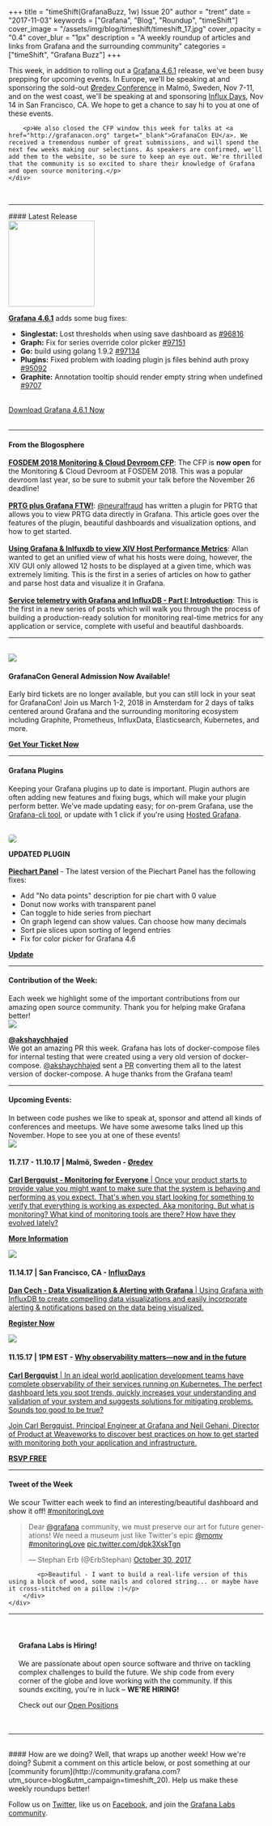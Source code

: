 +++
title = "timeShift(GrafanaBuzz, 1w) Issue 20"
author = "trent"
date = "2017-11-03"
keywords = ["Grafana", "Blog", "Roundup", "timeShift"]
cover_image = "/assets/img/blog/timeshift/timeshift_17.jpg"
cover_opacity = "0.4"
cover_blur = "1px"
description = "A weekly roundup of articles and links from Grafana and the surrounding community"
categories = ["timeShift", "Grafana Buzz"]
+++

<div class="row row--no-gutters">
	<div class="col col--sm-12">
		<p>This week, in addition to rolling out a <a href="https://grafana.com/grafana/download?utm_source=blog&utm_campaign=timeshift_20" target="_blank">Grafana 4.6.1</a> release, we've been busy prepping for upcoming events. In Europe, we'll be speaking at and sponsoring the sold-out <a href="http://www.oredev.org" target="_blank">Øredev Conference</a> in Malmö, Sweden, Nov 7-11, and on the west coast, we'll be speaking at and sponsoring <a href="https://influxdays.com/" target="_blank">Influx Days</a>, Nov 14 in San Francisco, CA. We hope to get a chance to say hi to you at one of these events.</p>
		
		<p>We also closed the CFP window this week for talks at <a href="http://grafanacon.org" target="_blank">GrafanaCon EU</a>. We received a tremendous number of great submissions, and will spend the next few weeks making our selections. As speakers are confirmed, we'll add them to the website, so be sure to keep an eye out. We're thrilled that the community is so excited to share their knowledge of Grafana and open source monitoring.</p>
	</div>
</div>

<br />
<hr />
#### Latest Release

<div class="row row--no-gutters blog-plugin-grid">
	<div class="col col--sm-3">
		<img src="/assets/img/blog/timeshift/grafana_release_icon.png" width="170" />
	</div>
	<div class="col col--sm-9">
		<p>
			<strong><a href="https://grafana.com/grafana/download/?utm_source=blog&utm_campaign=timeshift_20" target="_blank">Grafana 4.6.1</a></strong> adds some bug fixes:
		</p>
		<ul>
			<li><strong>Singlestat:</strong> Lost thresholds when using save dashboard as <a href="https://github.com/grafana/grafana/issues/9681" target="_blank">#96816</a></li>
			<li><strong>Graph:</strong> Fix for series override color picker <a href="https://github.com/grafana/grafana/issues/9715" target="_blank">#97151</a></li>
			<li><strong>Go:</strong> build using golang 1.9.2 <a href="https://github.com/grafana/grafana/issues/9713" target="_blank">#97134</a></li>
			<li><strong>Plugins:</strong> Fixed problem with loading plugin js files behind auth proxy <a href="https://github.com/grafana/grafana/issues/9509" target="_blank">#95092</a></li>
			<li><strong>Graphite:</strong> Annotation tooltip should render empty string when undefined <a href="https://github.com/grafana/grafana/issues/9707" target="_blank">#9707</a></li>
		</ul>
		<br />
		<a href="https://grafana.com/grafana/download/?utm_source=blog&utm_campaign=timeshift_20" target="_blank" class="btn btn--primary">Download Grafana 4.6.1 Now</a>
	</div>
</div>


<br />
<hr />


#### From the Blogosphere
[**FOSDEM 2018 Monitoring &amp; Cloud Devroom CFP**](https://docs.google.com/document/d/1X2ntRpmY58r4iwAxfjk0yhxfVYcK9Xu56qhwR4uD6Og): The CFP is <strong>now open</strong> for the Monitoring &amp; Cloud Devroom at FOSDEM 2018. This was a popular devroom last year, so be sure to submit your talk before the November 26 deadline!
<br />
<br />
[**PRTG plus Grafana FTW!**](https://blog.paessler.com/prtg-plus-grafana-ftw): <a href="https://github.com/neuralfraud" target="_blank">@neuralfraud</a> has written a plugin for PRTG that allows you to view PRTG data directly in Grafana. This article goes over the features of the plugin, beautiful dashboards and visualization options, and how to get started.
<br />
<br />
[**Using Grafana &amp; Inlfuxdb to view XIV Host Performance Metrics**](https://allanmcaleavyblog.wordpress.com/2017/11/03/using-grafana-inlfuxdb-to-view-xiv-host-performance-metrics/): Allan wanted to get an unified view of what his hosts were doing, however, the XIV GUI only allowed 12 hosts to be displayed at a given time, which was extremely limiting. This is the first in a series of articles on how to gather and parse host data and visualize it in Grafana.
<br />
<br />
[**Service telemetry with Grafana and InfluxDB - Part I: Introduction**](https://ruimarques.io/blog/service-telemetry-with-grafana-and-influxdb-part-i-introduction/): This is the first in a new series of posts which will walk you through the process of building a production-ready solution for monitoring real-time metrics for any application or service, complete with useful and beautiful dashboards.
<hr />
<br />

<div class="row row--md-gutters blog-plugin-grid">
	<div class="col col--sm-3 blog-plugin-grid__item">
		<img style="border-radius: 0;" src="/assets/img/blog/timeshift/grafanacon_eu_announcement.png" />
	</div>
	<div class="col col--sm-9 blog-plugin-grid__item">
		<h4>GrafanaCon General Admission Now Available!</h4>
		<p>
			Early bird tickets are no longer available, but you can still lock in your seat for GrafanaCon! Join us March 1-2, 2018 in Amsterdam for 2 days of talks centered around Grafana and the surrounding monitoring ecosystem including Graphite, Prometheus, InfluxData, Elasticsearch, Kubernetes, and more.
		</p>
		<p>
			<a class="btn btn--grafanacon" href="https://ti.to/grafanacon/grafanacon-eu/with/mzbin4ciuxq" target="_blank"><strong>Get Your Ticket Now</strong></a>
		</p>
	</div>
</div>


<hr />

#### Grafana Plugins
Keeping your Grafana plugins up to date is important. Plugin authors are often adding new features and fixing bugs, which will make your plugin perform better. We've made updating easy; for on-prem Grafana, use the <a href="http://docs.grafana.org/administration/cli/#grafana-cli?utm_source=blog&utm_campaign=timeshift_20" target="_blank">Grafana-cli tool</a>, or update with 1 click if you're using <a href="https://grafana.com/cloud/grafana?utm_source=blog&utm_campaign=timeshift_20" target="_blank">Hosted Grafana</a>.

<br />
<div class="blog-plugin">
	<div class="row row--md-gutters blog-plugin-grid">
		<div class="col col--sm-2 blog-plugin-grid__item">
			<img style="border-radius: 4px;" src="https://grafana.com/api/plugins/grafana-piechart-panel/versions/1.1.6/logos/large" />
		</div>
		<div class="col col--sm-10 blog-plugin-grid__item">
			<p>
				<div class="updated-plugin-tag"><strong>UPDATED PLUGIN</strong></div><br/>
				<strong><a href="https://grafana.com/plugins/grafana-piechart-panel?utm_source=blog&utm_campaign=timeshift_20" target="_blank">Piechart Panel</a></strong> - The latest version of the Piechart Panel has the following fixes:
			<p>
			<ul>
				<li>Add "No data points" description for pie chart with 0 value</li>
				<li>Donut now works with transparent panel</li>
				<li>Can toggle to hide series from piechart</li>
				<li>On graph legend can show values. Can choose how many decimals</li>
				<li>Sort pie slices upon sorting of legend entries</li>
				<li>Fix for color picker for Grafana 4.6</li>
			</ul>
				<a class="btn btn-outline btn-small" href="https://grafana.com/plugins/grafana-piechart-panel?utm_source=blog&utm_campaign=timeshift_20" target="_blank"><strong>Update</strong></a>
			</p>
		</div>
	</div>
</div>

<hr />

<h4>Contribution of the Week:</h4>
Each week we highlight some of the important contributions from our amazing open source community. Thank you for helping make Grafana better!
<div class="blog-plugin">
	<div class="row row--md-gutters blog-plugin-grid">
		<div class="col col--sm-2 blog-plugin-grid__item">
			<img class="mvc" src="https://avatars1.githubusercontent.com/u/10204475?s=460&v=4" />
		</div>
		<div class="col col--sm-10 blog-plugin-grid__item">
			<p>
				<strong><a href="https://github.com/akshaychhajed" target="_blank">@akshaychhajed</a></strong><br/>
				We got an amazing PR this week. Grafana has lots of docker-compose files for internal testing that were created using a very old version of docker-compose. <a href="https://github.com/akshaychhajed" target="_blank">@akshaychhajed</a> sent a <a href="https://github.com/grafana/grafana/pull/9741" target="_blank">PR</a> converting them all to the latest version of docker-compose. A huge thanks from the Grafana team!
			</p>
		</div>
	</div>
</div>

<hr />

<h4>Upcoming Events:</h4>
In between code pushes we like to speak at, sponsor and attend all kinds of conferences and meetups. We have some awesome talks lined up this November. Hope to see you at one of these events!

<br />
<div class="blog-plugin">
	<div class="row row--md-gutters blog-plugin-grid">
		<div class="col col--sm-3 blog-plugin-grid__item">
			<img class="large" src="/assets/img/blog/timeshift/oredev.jpeg" />
		</div>
		<div class="col col--sm-9 blog-plugin-grid__item">
			<h4>
				11.7.17 - 11.10.17 | Malmö, Sweden - <a href="http://www.oredev.org/2017/tickets" target="_blank">Øredev</strong>
			</h4>
			<p>
				<strong>Carl Bergquist - Monitoring for Everyone</strong> | Once your product starts to provide value you might want to make sure that the system is behaving and performing as you expect. That's when you start looking for something to verify that everything is working as expected. Aka monitoring. But what is monitoring? What kind of monitoring tools are there? How have they evolved lately?
			</p>
			<p>
				<a class="btn btn-outline btn-small" href="http://www.oredev.org/" target="_blank"><strong>More Information</strong></a>
			</p>
		</div>
	</div>
</div>
<div class="blog-plugin">
	<div class="row row--md-gutters blog-plugin-grid">
		<div class="col col--sm-3 blog-plugin-grid__item">
			<img class="large" src="/assets/img/blog/timeshift/influxdays.png" />
		</div>
		<div class="col col--sm-9 blog-plugin-grid__item">
			<h4>
				11.14.17 | San Francisco, CA - <a href="https://influxdays.com/register/" target="_blank">InfluxDays</strong>
			</h4>
			<p>
				<strong>Dan Cech - Data Visualization &amp; Alerting with Grafana</strong> | Using Grafana with InfluxDB to create compelling data visualizations and easily incorporate alerting & notifications based on the data being visualized.
			</p>
			<p>
				<a class="btn btn-outline btn-small" href="https://influxdays.com/register/" target="_blank"><strong>Register Now</strong></a>
			</p>
		</div>
	</div>
</div>
<div class="blog-plugin">
	<div class="row row--md-gutters blog-plugin-grid">
		<div class="col col--sm-3 blog-plugin-grid__item">
			<img class="large" src="/assets/img/blog/timeshift/webinar.png" />
		</div>
		<div class="col col--sm-9 blog-plugin-grid__item">
			<h4>
				11.15.17 | 1PM EST - <a href="https://go.weave.works/november-grafana-webinar.html?LSD=Grafana%20Website&Source=Co-Sponsor%20for%20Event" target="_blank">Why observability matters—now and in the future</strong>
			</h4>
			<p>
				<strong>Carl Bergquist</strong> | In an ideal world application development teams have complete observability of their services running on Kubernetes. The perfect dashboard lets you spot trends, quickly increases your understanding and validation of your system and suggests solutions for mitigating problems. Sounds too good to be true?
			</p>
			<p>
				Join Carl Bergquist, Principal Engineer at Grafana and Neil Gehani, Director of Product at Weaveworks to discover best practices on how to get started with monitoring both your application and infrastructure.
			</p>
			<p>
				<a class="btn btn-outline btn-small" href="https://go.weave.works/november-grafana-webinar.html?LSD=Grafana%20Website&Source=Co-Sponsor%20for%20Event" target="_blank"><strong>RSVP FREE</strong></a>
			</p>
		</div>
	</div>
</div>
<hr />


<div>
	<div class="row row--md-gutters">
		<div class="col col--sm-12">
			<h4>Tweet of the Week</h4>
			We scour Twitter each week to find an interesting/beautiful dashboard and show it off! <a href="https://twitter.com/hashtag/monitoringlove?src=hash" target="_blank">#monitoringLove</a>
			<blockquote class="twitter-tweet" data-lang="en"><p lang="en" dir="ltr">Dear <a href="https://twitter.com/grafana?ref_src=twsrc%5Etfw">@grafana</a> community, we must preserve our art for future generations! We need a museum just like Twitter&#39;s epic <a href="https://twitter.com/momv?ref_src=twsrc%5Etfw">@momv</a> <a href="https://twitter.com/hashtag/monitoringLove?src=hash&amp;ref_src=twsrc%5Etfw">#monitoringLove</a> <a href="https://t.co/dpk3XskTgn">pic.twitter.com/dpk3XskTgn</a></p>&mdash; Stephan Erb (@ErbStephan) <a href="https://twitter.com/ErbStephan/status/925134649705234432?ref_src=twsrc%5Etfw">October 30, 2017</a></blockquote>
			<script async src="https://platform.twitter.com/widgets.js" charset="utf-8"></script>


			<p>Beautiful - I want to build a real-life version of this using a block of wood, some nails and colored string... or maybe have it cross-stitched on a pillow :)</p>
		</div>
	</div>
</div>

<hr />

<div style=" padding: 20px; background: url(/assets/img/blog/timeshift/polygon_texture_black.jpg); background-size: cover; border-radius: 4px;">
	<h4>Grafana Labs is Hiring!</h4>
	<p>We are passionate about open source software and thrive on tackling complex challenges to build the future. We ship code from every corner of the globe and love working with the community. If this sounds exciting, you're in luck – <strong>WE'RE HIRING!</strong></p>
	<p>Check out our <a class="btn btn-outline" href="https://grafana.com/about/hiring?utm_source=blog&utm_campaign=timeshift_20" target="_blank">Open Positions</a></p>
</div>


<hr />
<br />
#### How are we doing?
Well, that wraps up another week! How we're doing? Submit a comment on this article below, or post something at our [community forum](http://community.grafana.com?utm_source=blog&utm_campaign=timeshift_20). Help us make these weekly roundups better!

Follow us on [Twitter](http://twitter.com/grafana), like us on [Facebook](http://facebook.com/grafana), and join the [Grafana Labs community](http://grafana.com/signup?utm_source=blog&utm_campaign=timeshift_20).



